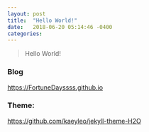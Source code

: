 ```yaml
---
layout: post
title:  "Hello World!"
date:   2018-06-20 05:14:46 -0400
categories: 
---
```

> Hello World!

### Blog

https://FortuneDayssss.github.io

### Theme: 

https://github.com/kaeyleo/jekyll-theme-H2O
